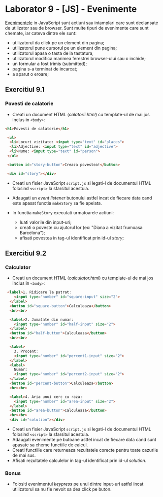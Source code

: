 # Laborator 9 - [JS] - Evenimente

[Evenimentele](https://developer.mozilla.org/en-US/docs/Web/Events) in JavaScript sunt actiuni sau intamplari care sunt declansate de utilizator sau de browser.
Sunt multe tipuri de evenimente care sunt chemate, iar cateva dintre ele sunt:

* utilizatorul da click pe un element din pagina;
* utilizatorul pune cursorul pe un element din pagina;
* utilizatorul apasa o tasta de la tastatura;
* utilizatorul modifica marimea ferestrei browser-ului sau o inchide;
* un formular a fost trimis (submitted);
* pagina s-a terminat de incarcat;
* a aparut o eroare;

## Exercitiul 9.1

### Povesti de calatorie

* Creati un document HTML (*calatorii.html*) cu template-ul de mai jos inclus in `<body>`:

```html
<h1>Povesti de calatorie</h1>

 <ul>
  <li>Locuri vizitate: <input type="text" id="places">
  <li>Adjective: <input type="text" id="adjective">
  <li>Nume: <input type="text" id="person">
 </ul>

 <button id="story-button">Creaza povestea!</button>

 <div id="story"></div>
```

* Creati un fisier JavaScript `script.js` si legati-l de documentul HTML folosind `<script>` la sfarsitul acestuia.
* Adaugati un *event listener* butonului astfel incat de fiecare data cand este apasat functia `makeStory` sa fie apelata.
* In functia `makeStory` executati urmatoarele actiuni:

  * luati valorile din input-uri;
  * creati o poveste cu ajutorul lor (ex: "Diana a vizitat frumoasa Barcelona");
  * afisati povestea in tag-ul identificat prin id-ul *story*;

## Exercitiul 9.2

### Calculator

* Creati un document HTML (*calculator.html*) cu template-ul de mai jos inclus in `<body>`:

```html
 <label>1. Ridicare la patrat:
    <input type="number" id="square-input" size="2">
  </label>
  <button id="square-button">Calculeaza</button>
  <br><br>

  <label>2. Jumatate din numar:
    <input type="number" id="half-input" size="2">
  </label>
  <button id="half-button">Calculeaza</button>
  <br><br>

  <label>
    3. Procent:
    <input type="number" id="percent1-input" size="2">
  </label>
  <label>
    Numar:
    <input type="number" id="percent2-input" size="2">
  </label>
  <button id="percent-button">Calculeaza</button>
  <br><br>

  <label>4. Aria unui cerc cu raza:
    <input type="number" id="area-input" size="2">
  </label>
  <button id="area-button">Calculeaza</button>
  <br><br>
  <div id="solution"></div>
```

* Creati un fisier JavaScript `script.js` si legati-l de documentul HTML folosind `<script>` la sfarsitul acestuia.
* Adaugati evenimente pe butoane astfel incat de fiecare data cand sunt apasate sa cheme functiile de calcul.
* Creati functiile care returneaza rezultatele corecte pentru toate cazurile de mai sus.
* Afisati rezultatele calculelor in tag-ul identificat prin id-ul *solution*.

### Bonus

* Folositi evenimentul *keypress* pe unul dintre input-uri astfel incat utilizatorul sa nu fie nevoit sa dea click pe buton.